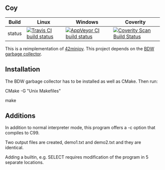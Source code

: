 Coy
---

Build|Linux|Windows|Coverity
---|---|---|---
status|[![Travis CI build status](https://travis-ci.org/Wodan58/Coy.svg?branch=master)](https://travis-ci.org/Wodan58/Coy)|[![AppVeyor CI build status](https://ci.appveyor.com/api/projects/status/github/Wodan58/Coy?branch=master&svg=true)](https://ci.appveyor.com/project/Wodan58/Coy)|<a href="https://scan.coverity.com/projects/wodan58-coy"><img alt="Coverity Scan Build Status" src="https://scan.coverity.com/projects/14634/badge.svg"/></a>

This is a reimplementation of [42minjoy](https://github.com/Wodan58/42minjoy).
This project depends on the [BDW garbage collector](https://github.com/ivmai/bdwgc).

Installation
------------

The BDW garbage collector has to be installed as well as CMake. Then run:

CMake -G "Unix Makefiles"

make

Additions
---------

In addition to normal interpreter mode, this program offers a -c option that
compiles to C99.

Two output files are created, demo1.txt and demo2.txt and they are identical.

Adding a builtin, e.g. SELECT requires modification of the program in 5
separate locations.
